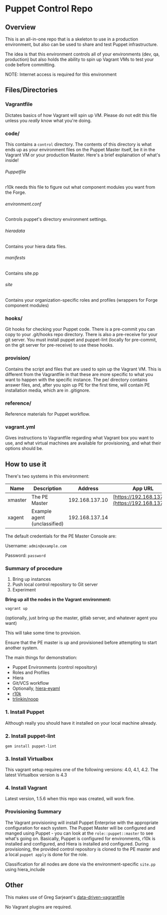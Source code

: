 # Puppet Control Repo

## Overview

This is an all-in-one repo that is a skeleton to use in a production environment, but also can be used to share and test Puppet infrastructure.

The idea is that this environment controls all of your environments (dev, qa, production) but also holds the ability to spin up Vagrant VMs to test your code before committing.

NOTE: Internet access is required for this environment

## Files/Directories

### Vagrantfile

Dictates basics of how Vagrant will spin up VM. Please do not edit this file unless you *really* know what you're doing.

### code/

This contains a `control` directory. The contents of this directory is what ends up as your environment files on the Puppet Master itself, be it in the Vagrant VM or your production Master. Here's a brief explaination of what's inside!

###### Puppetfile
r10k needs this file to figure out what component modules you want from the Forge.

###### environment.conf
Controls puppet's directory environment settings.

###### hieradata
Contains your hiera data files.

###### manifests
Contains site.pp

###### site
Contains your organization-specific roles and profiles (wrappers for Forge component modules)

### hooks/
Git hooks for checking your Puppet code. There is a pre-commit you can copy to your .git/hooks repo directory. There is also a pre-receive for your git server. You must install puppet and puppet-lint (locally for pre-commit, on the git server for pre-receive) to use these hooks.

### provision/

Contains the script and files that are used to spin up the Vagrant VM. This is different from the Vagrantfile in that these are more specific to what you want to happen with the specific instance. The pe/ directory contains answer files, and, after you spin up PE for the first time, will contain PE installation media, which are in .gitignore.

### reference/
Reference materials for Puppet workflow.

### vagrant.yml

Gives instructions to Vagrantfile regarding what Vagrant box you want to use, and what virtual machines are available for provisioning, and what their options should be.

## How to use it

There's two systems in this environment:

| Name    | Description                  | Address        | App URL                                                  |
| ------- | ---------------------------- | -------------- | -------------------------------------------------------- |
| xmaster | The PE Master                | 192.168.137.10 | [https://192.168.137.10](https://192.168.137.10)         |
| xagent  | Example agent (unclassified) | 192.168.137.14 |                                                          |

The default credentials for the PE Master Console are:

Username: `admin@example.com`

Password: `password`

### Summary of procedure

1. Bring up instances
2. Push local control repository to Git server
3. Experiment

**Bring up all the nodes in the Vagrant environment:**

```shell
vagrant up
```

(optionally, just bring up the master, gitlab server, and whatever agent you
want)

This will take some time to provision.

Ensure that the PE master is up and provisioned before attempting to start
another system.

The main things for demonstration:

* Puppet Environments (control repository)
* Roles and Profiles
* Hiera
* Git/VCS workflow
* Optionally, [hiera-eyaml](https://github.com/TomPoulton/hiera-eyaml)
* [r10k](https://github.com/adrienthebo/r10k)
* [trlinkin/noop](https://github.com/trlinkin/trlinkin-noop)

### 1. Install Puppet

Although really you should have it installed on your local machine already.

### 2. Install puppet-lint

```
gem install puppet-lint
```

### 3. Install Virtualbox

This vagrant setup requires one of the following versions: 4.0, 4.1, 4.2. The latest Virtualbox version is 4.3

### 4. Install Vagrant

Latest version, 1.5.6 when this repo was created, will work fine.


### Provisioning Summary

The Vagrant provisioning will install Puppet Enterprise with the appropriate
configuration for each system.  The Puppet Master will be configured and manged
using Puppet - you can look at the `role::puppet::master` to see what's going
on.  Basically, Puppet is configured for environments, r10k is installed and
configured, and Hiera is installed and configured.  During provisioning, the
provided control repository is cloned to the PE master and a local `puppet apply`
is done for the role.


Classification for all nodes are done via the
environment-specific `site.pp` using hiera_include


## Other

This makes use of Greg Sarjeant's [data-driven-vagrantfile](https://github.com/gsarjeant/data-driven-vagrantfile)

No Vagrant plugins are required.
